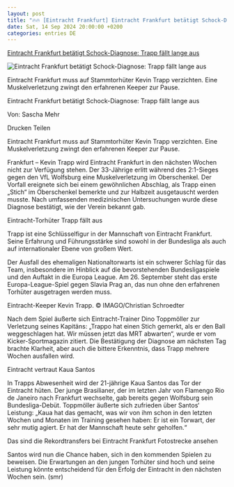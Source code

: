 ```yaml
---
layout: post
title: "🔥🔥 [Eintracht Frankfurt] Eintracht Frankfurt betätigt Schock-Diagnose: Trapp fällt lange aus"
date: Sat, 14 Sep 2024 20:00:00 +0200
categories: entries DE
---
```

[Eintracht Frankfurt betätigt Schock-Diagnose: Trapp fällt lange aus](https://www.fnp.de/eintracht-frankfurt/eintracht-frankfurt-betaetigt-schock-diagnose-trapp-faellt-lange-aus-93301266.html)

![Eintracht Frankfurt betätigt Schock-Diagnose: Trapp fällt lange aus](https://www.fnp.de/assets/images/35/621/35621152-eintracht-keeper-kevin-trapp-3Lfe.jpg)

Eintracht Frankfurt muss auf Stammtorhüter Kevin Trapp verzichten. Eine Muskelverletzung zwingt den erfahrenen Keeper zur Pause.

Eintracht Frankfurt betätigt Schock-Diagnose: Trapp fällt lange aus

Von: Sascha Mehr

Drucken Teilen

Eintracht Frankfurt muss auf Stammtorhüter Kevin Trapp verzichten. Eine Muskelverletzung zwingt den erfahrenen Keeper zur Pause.

Frankfurt – Kevin Trapp wird Eintracht Frankfurt in den nächsten Wochen nicht zur Verfügung stehen. Der 33-Jährige erlitt während des 2:1-Sieges gegen den VfL Wolfsburg eine Muskelverletzung im Oberschenkel. Der Vorfall ereignete sich bei einem gewöhnlichen Abschlag, als Trapp einen „Stich“ im Oberschenkel bemerkte und zur Halbzeit ausgetauscht werden musste. Nach umfassenden medizinischen Untersuchungen wurde diese Diagnose bestätigt, wie der Verein bekannt gab.

Eintracht-Torhüter Trapp fällt aus

Trapp ist eine Schlüsselfigur in der Mannschaft von Eintracht Frankfurt. Seine Erfahrung und Führungsstärke sind sowohl in der Bundesliga als auch auf internationaler Ebene von großem Wert.

Der Ausfall des ehemaligen Nationaltorwarts ist ein schwerer Schlag für das Team, insbesondere im Hinblick auf die bevorstehenden Bundesligaspiele und den Auftakt in die Europa League. Am 26. September steht das erste Europa-League-Spiel gegen Slavia Prag an, das nun ohne den erfahrenen Torhüter ausgetragen werden muss.

Eintracht-Keeper Kevin Trapp. © IMAGO/Christian Schroedter

Nach dem Spiel äußerte sich Eintracht-Trainer Dino Toppmöller zur Verletzung seines Kapitäns: „Trappo hat einen Stich gemerkt, als er den Ball weggeschlagen hat. Wir müssen jetzt das MRT abwarten“, wurde er vom Kicker-Sportmagazin zitiert. Die Bestätigung der Diagnose am nächsten Tag brachte Klarheit, aber auch die bittere Erkenntnis, dass Trapp mehrere Wochen ausfallen wird.

Eintracht vertraut Kaua Santos

In Trapps Abwesenheit wird der 21-jährige Kaua Santos das Tor der Eintracht hüten. Der junge Brasilianer, der im letzten Jahr von Flamengo Rio de Janeiro nach Frankfurt wechselte, gab bereits gegen Wolfsburg sein Bundesliga-Debüt. Toppmöller äußerte sich zufrieden über Santos‘ Leistung: „Kaua hat das gemacht, was wir von ihm schon in den letzten Wochen und Monaten im Training gesehen haben: Er ist ein Torwart, der sehr mutig agiert. Er hat der Mannschaft heute sehr geholfen.“

Das sind die Rekordtransfers bei Eintracht Frankfurt Fotostrecke ansehen

Santos wird nun die Chance haben, sich in den kommenden Spielen zu beweisen. Die Erwartungen an den jungen Torhüter sind hoch und seine Leistung könnte entscheidend für den Erfolg der Eintracht in den nächsten Wochen sein. (smr)

